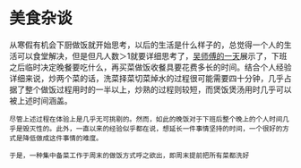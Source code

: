 # 美食杂谈

从寒假有机会下厨做饭就开始思考，以后的生活是什么样子的，总觉得一个人的生活可以食堂解决，但是但凡人数＞1就要详细思考了，[吴师傅的一天](https://www.bilibili.com/video/BV1TAxseuERc/)展示了，下班之后临时决定晚餐要吃什么，再买菜做饭收餐具要花费多长的时间。结合个人经验详细来说，炒两个菜的话，洗菜择菜切菜焯水的过程很可能需要四十分钟，几乎占据了整个做饭过程用时的一半以上，炒熟的过程则较短，而煲饭煲汤用时几乎可以被上述时间涵盖。
    
    尽管上述过程在体验上是几乎无可挑剔的。然而，如此的晚饭对于下班后整个晚上的个人时间几乎是毁灭性的。此外，一直以来的经验似乎都在说，想延长一件事情坚持的时间，一个很好的方式是降低做成这件事情的难度。

    于是，一种集中备菜工作于周末的做饭方式呼之欲出，即周末提前把所有菜都洗好